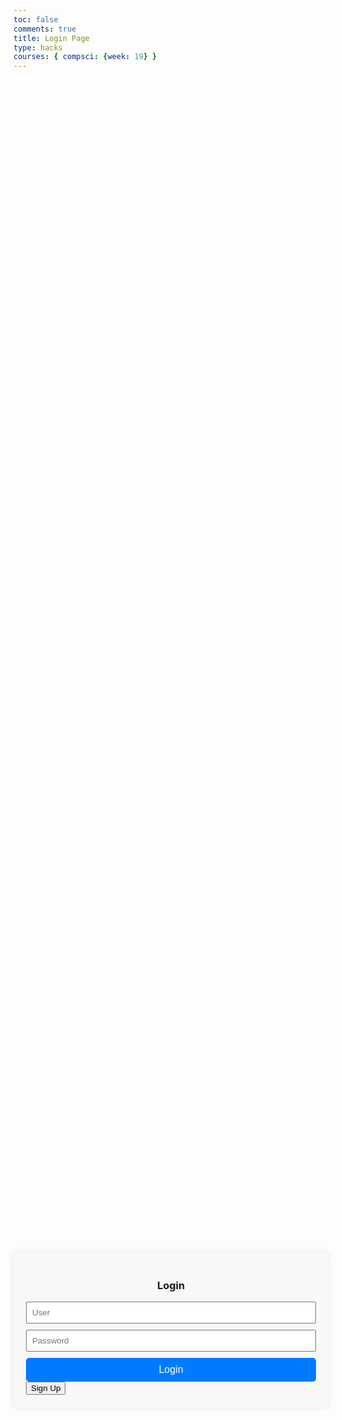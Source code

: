 ```yaml
---
toc: false
comments: true
title: Login Page
type: hacks
courses: { compsci: {week: 19} }
---
```


<head>
    <meta charset="UTF-8">
    <meta name="viewport" content="width=device-width, initial-scale=1.0">
    <title>Login Page</title>
    <style>
        /* Add your SCSS styles here */
        .CONTAINER {
            display: flex;
            justify-content: center;
            align-items: center;
            height: 100vh;
        }
        .CARD {
            background-color: #f8f8f8;
            padding: 20px;
            border-radius: 5px;
            box-shadow: 0 0 10px rgba(0, 0, 0, 0.1);
        }
        h3 {
            text-align: center;
        }
        .input {
            width: 100%;
            margin-bottom: 10px;
            padding: 8px;
            box-sizing: border-box;
        }
        .signInButton {
            width: 100%;
            padding: 10px;
            background-color: #007bff;
            color: #fff;
            border: none;
            border-radius: 5px;
            cursor: pointer;
            font-size: 16px;
        }
        .signInButton:hover {
            background-color: #0056b3;
        }
    </style>
</head>
<body>

<div class="CONTAINER">
    <!-- This is the card that holds the login fields and button -->
    <div class="CARD">
        <h3>Login</h3> <!-- The title of the form -->
        <!-- The input field for the email, with a placeholder for user guidance -->
        <input id="uid" class="input" placeholder="User">
        <!-- The input field for the password -->
        <input id="password" class="input" placeholder="Password">
        <!-- The login button with an onclick attribute that calls the login_user() function -->
        <button class="signInButton" onclick="login_user()">Login</button>
        <!-- The sign-up button with an onclick attribute that calls the sign_up_user() function -->
        <button class="signUpButton" onclick="sign_up_user()">Sign Up</button>
    </div>
    <script>
        function userDbRequest() {
        // prepare HTML result container for new output
        const resultContainer = document.getElementById("result");
        // set options for cross origin header request
        const options = {
          method: 'GET', // *GET, POST, PUT, DELETE, etc.
          mode: 'cors', // no-cors, *cors, same-origin
          cache: 'default', // *default, no-cache, reload, force-cache, only-if-cached
          credentials: 'include', // include, *same-origin, omit
          headers: {
            'Content-Type': 'application/json',
          },
        };
        fetch("http://localhost:8086/api/users/authenticate", options)
          .then(response => {
            if (response.status !== 200) {
                const errorMsg = 'Database response error: ' + response.status;
                console.log(errorMsg);
                const tr = document.createElement("tr");
                const td = document.createElement("td");
                td.innerHTML = errorMsg;
                tr.appendChild(td);
                resultContainer.appendChild(tr);
                return;
            }
            // valid response will contain json data
            response.json().then(data => {
                console.log(data);
                for (const row of data) {
                  // tr and td build out for each row
                  const tr = document.createElement("tr");
                  const name = document.createElement("td");
                  const id = document.createElement("td");
                  const age = document.createElement("td");
                  // data is specific to the API
                  name.innerHTML = row.name;
                  id.innerHTML = row.email;
                  age.innerHTML = row.age;
                  // this build td's into tr
                  tr.appendChild(name);
                  tr.appendChild(id);
                  tr.appendChild(age);
                  // add HTML to container
                  resultContainer.appendChild(tr);
                }
            })
        })
        // catch fetch errors (ie ACCESS to server blocked)
        .catch(err => {
          console.error(err);
          const tr = document.createElement("tr");
          const td = document.createElement("td");
          td.innerHTML = err + ": " + url;
          tr.appendChild(td);
          resultContainer.appendChild(tr);
        });
      }
      // This function is called when the user clicks the login button.
    function login_user() {
        // STEP ONE: PREPARE THE REQUEST
        // Create a Headers object to set the type of content we're sending, which is JSON.
        var myHeaders = new Headers();
        myHeaders.append("Content-Type", "application/json");
        // Collect user input from the login form fields for email and password.
        var raw = JSON.stringify({
            "uid": document.getElementById("uid").value,
            "password": document.getElementById("password").value
            // Uncomment the following lines for quick testing with pre-defined credentials.
            //"email": "test@gmail.com",
            //"password": "123Lebron!"
        });
        // Print the collected data to the console for debugging purposes.
        console.log(raw);
        // Set up the options for the fetch request, including method, headers, and body.
        var requestOptions = {
            method: 'POST', // The method is POST because we're sending data.
            headers: myHeaders, // Attach the headers, including our content type.
            credentials: 'include', // Include credentials in case of cookies, etc.
            body: raw, // Attach the user input data as the request body.
            redirect: 'follow' // Follow any redirects automatically.
        };
        // STEP TWO: MAKE THE REQUEST TO THE SERVER
        // Send the request to the backend to authenticate the user.
        fetch("http://localhost:8086/api/users/authenticate", requestOptions)
        .then(response => {
            // If the response is not OK, handle the different kinds of login errors.
            if (!response.ok) {
                const errorMsg = 'Login error: ' + response.status;
                console.log(errorMsg);
                // Switch statement to handle different HTTP status codes.
                switch (response.status) {
                    case 401:
                        // Status 401 means unauthorized, indicating wrong credentials.
                        alert("Incorrect username or password");
                        break;
                    case 403:
                        // Status 403 means forbidden, indicating lack of permission.
                        alert("Access forbidden. You do not have permission to access this resource.");
                        break;
                    case 404:
                        // Status 404 means not found, indicating the user doesn't exist.
                        alert("User not found. Please check your credentials.");
                        break;
                    // More cases can be added for other HTTP status codes as needed.
                    default:
                        // A default case to handle any other errors.
                        alert("Login failed. Please try again later.");
                }
                // Reject the promise if there is an error.
                return Promise.reject('Login failed');
            }
            // If the response is OK, convert it from JSON to a text format.
            return response.text()
        })
        .then(result => {
            // If the login is successful, print the result to the console.
            console.log(result);
        })
        .catch(error => {
            // If there is a problem during the fetch or during processing, log the error.
            console.error('Error during login:', error);
        });
    }
    // Sign Up Code
    function sign_up_user() {
        var myHeaders = new Headers();
        myHeaders.append("Content-Type", "application/json");
        var raw = JSON.stringify({
            "uid": document.getElementById("uid").value,
            "password": document.getElementById("password").value
            // You can add more fields for sign-up as needed
        });
        var requestOptions = {
            method: 'POST',
            headers: myHeaders,
            credentials: 'include',
            body: raw,
            redirect: 'follow'
        };
        fetch("http://localhost:8086/api/users/signup", requestOptions) // Change This
            .then(response => {
                if (!response.ok) {
                    // Handle sign-up errors
                    alert("Sign-up failed. Please try again.");
                    return Promise.reject('Sign-up failed');
                }
                return response.text();
            })
            .then(result => {
                // Handle successful sign-up
                console.log(result);
            })
            .catch(error => {
                console.error('Error during sign-up:', error);
            });
    }
    </script>
    